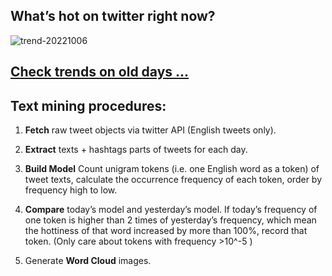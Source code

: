 ## What’s hot on twitter right now?

![trend-20221006][wordcloud]

[wordcloud]: https://raw.githubusercontent.com/xdqc/tweet-trend-everyday/master/word-cloud/trend-20221006.png?token=AF5V4P7ADR6KQBZ4CEDTNIK6AXRMU "trend-20221006"

## [Check trends on old days ...](https://github.com/xdqc/tweet-trend-everyday/tree/master/word-cloud)

## Text mining procedures:

1. **Fetch** raw tweet objects via twitter API (English tweets only).

2. **Extract** texts + hashtags parts of tweets for each day.

3. **Build Model** Count unigram tokens (i.e. one English word as a token) of tweet texts, calculate the occurrence frequency of each token, order by frequency high to low.

4. **Compare** today’s model and yesterday’s model. If today’s frequency of one token is higher than 2 times of yesterday’s frequency, which mean the hottiness of that word increased by more than 100%, record that token. (Only care about tokens with frequency >10^-5 )

5. Generate **Word Cloud** images.
